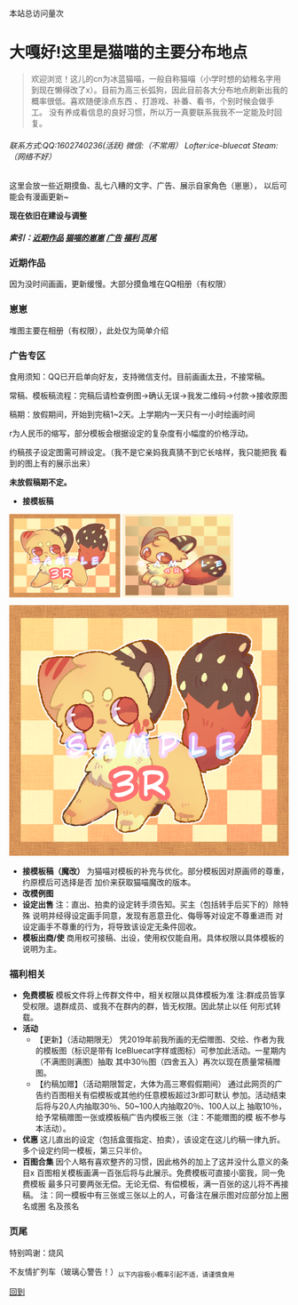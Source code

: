 <html>
<body oncontextmenu = "return false" ></body>
<body onselectstart = "return false" ></body>
<body oncopy = "return false" ></body>
<script async src="//busuanzi.ibruce.info/busuanzi/2.3/busuanzi.pure.mini.js"></script>
<span id="busuanzi_container_site_pv">本站总访问量<span id="busuanzi_value_site_pv"></span>次</span>
</html>

# 大嘎好!这里是猫喵的主要分布地点
>  欢迎浏览！这儿的cn为冰蓝猫喵，一般自称猫喵（小学时想的幼稚名字用到现在懒得改了x）。目前为高三长弧狗，因此目前各大分布地点刷新出我的概率很低。喜欢随便涂点东西 、打游戏、补番、看书，个别时候会做手工。 没有养成看信息的良好习惯，所以万一真要联系我我不一定能及时回复。

###### 联系方式:QQ:1602740236(活跃)  微信:（不常用） Lofter:ice-bluecat  Steam:（网络不好）

  这里会放一些近期摸鱼、乱七八糟的文字、广告、展示自家角色（崽崽），
以后可能会有漫画更新~
    
**现在依旧在建设与调整**

##### 索引：[近期作品](#近期作品)  [猫喵的崽崽](#崽崽)  [广告](#广告专区)  [福利](#福利相关)  [页尾](#页尾)


### 近期作品
因为没时间画画，更新缓慢。大部分摸鱼堆在QQ相册（有权限）
    
    
### 崽崽
堆图主要在相册（有权限），此处仅为简单介绍
    
    
### 广告专区
  食用须知：QQ已开启单向好友，支持微信支付。目前画画太丑，不接常稿。
    
常稿、模板稿流程：完稿后请检查例图→确认无误→我发二维码→付款→接收原图
    
稿期：放假期间，开始到完稿1~2天。上学期内一天只有一小时绘画时间
   
r为人民币的缩写，部分模板会根据设定的复杂度有小幅度的价格浮动。
    
约稿孩子设定图需可辨设定。（我不是它亲妈我真猜不到它长啥样，我只能把我
看到的图上有的展示出来）
    
**未放假稿期不定。**

-    **接模板稿**

<img src="https://raw.githubusercontent.com/IceBluecat/IceBluecat.github.io/master/%E5%86%BB%E7%9B%90%E7%89%8C%E4%BD%A0%E7%9E%85%E5%95%A5.png" width="200" height="150" alt="图片名称" align=center>
<img src="https://github.com/IceBluecat/IceBluecat.github.io/blob/master/%E5%86%BB%E7%9B%90%E7%89%8C%E6%8A%AC%E5%A4%B4%E7%9C%8B%E4%BD%A0.png?raw=true" width="200" height="150" alt="图片名称" align=center>



![markdown](https://raw.githubusercontent.com/IceBluecat/IceBluecat.github.io/master/%E5%86%BB%E7%9B%90%E7%89%8C%E4%BD%A0%E7%9E%85%E5%95%A5.png)
-    **接模板稿（魔改）**
    为猫喵对模板的补充与优化。部分模板因对原画师的尊重，约原模后可选择是否
    加价来获取猫喵魔改的版本。
-    **改模例图**
-    **设定出售**
    注：直出、拍卖的设定转手须告知。买主（包括转手后买下的）除特殊
    说明并经得设定画手同意，发现有恶意丑化、侮辱等对设定不尊重进而
    对设定画手不尊重的行为，将导致该设定无条件回收。
-    **模板出商/使**
    商用权可接稿、出设，使用权仅能自用。具体权限以具体模板的说明为主。
    
    
### 福利相关
-    **免费模板**
    模板文件将上传群文件中，相关权限以具体模板为准
    注:群成员皆享受权限。退群成员、或我不在群内的群，皆无权限。因此禁止以任
    何形式转载。
-    **活动**
      * 【更新】（活动期限无）
       凭2019年前我所画的无偿赠图、交绘、作者为我的模板图（标识是带有
     IceBluecat字样或图标）可参加此活动。一星期内（不满图则满图）抽取
     其中30％图（四舍五入）再次以现在质量常稿赠图。
      * 【约稿加赠】（活动期限暂定，大体为高三寒假假期间）
       通过此网页的广告约百图相关有偿模板或其他约任意模板超过3r即可默认
     参加。活动结束后将与20人内抽取30％、50~100人内抽取20％、100人以上
     抽取10％，给予常稿赠图一张或模板稿广告内模板三张（注：不能赠图的模
     板不参与本活动）。
-    **优惠**
    这儿直出的设定（包括盒蛋指定、拍卖），该设定在这儿约稿一律九折。
    多个设定约同一模板，第三只半价。
-    **百图合集**
    因个人略有喜欢整齐的习惯，因此格外的加上了这并没什么意义的条目x
    百图相关模板画满一百张后将与此展示。免费模板可直接小窗我，同一免费模板
    最多只可要两张无偿。无论无偿、有偿模板，满一百张的这儿将不再接稿。
    注：同一模板中有三张或三张以上的人，可备注在展示图对应部分加上圈名或圈
    名及孩名
    
    
### 页尾
  特别鸣谢：烧风
    
   不友情扩列车（玻璃心警告！）<sub>以下内容极小概率引起不适，请谨慎食用</sub>

[回到](#近期作品)

